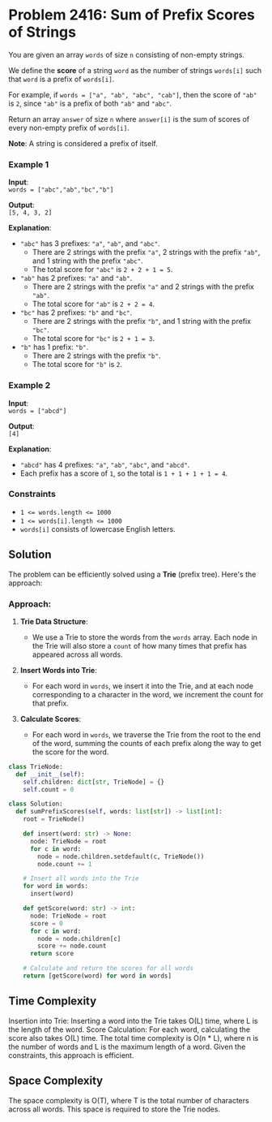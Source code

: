 # Problem 2416: Sum of Prefix Scores of Strings

You are given an array `words` of size `n` consisting of non-empty strings.

We define the **score** of a string `word` as the number of strings `words[i]` such that `word` is a prefix of `words[i]`.

For example, if `words = ["a", "ab", "abc", "cab"]`, then the score of `"ab"` is `2`, since `"ab"` is a prefix of both `"ab"` and `"abc"`.

Return an array `answer` of size `n` where `answer[i]` is the sum of scores of every non-empty prefix of `words[i]`.

**Note**: A string is considered a prefix of itself.

### Example 1

**Input**:  
`words = ["abc","ab","bc","b"]`

**Output**:  
`[5, 4, 3, 2]`

**Explanation**: 
- `"abc"` has 3 prefixes: `"a"`, `"ab"`, and `"abc"`.
  - There are 2 strings with the prefix `"a"`, 2 strings with the prefix `"ab"`, and 1 string with the prefix `"abc"`.  
  - The total score for `"abc"` is `2 + 2 + 1 = 5`.
- `"ab"` has 2 prefixes: `"a"` and `"ab"`.
  - There are 2 strings with the prefix `"a"` and 2 strings with the prefix `"ab"`.  
  - The total score for `"ab"` is `2 + 2 = 4`.
- `"bc"` has 2 prefixes: `"b"` and `"bc"`.
  - There are 2 strings with the prefix `"b"`, and 1 string with the prefix `"bc"`.  
  - The total score for `"bc"` is `2 + 1 = 3`.
- `"b"` has 1 prefix: `"b"`.
  - There are 2 strings with the prefix `"b"`.  
  - The total score for `"b"` is `2`.

### Example 2

**Input**:  
`words = ["abcd"]`

**Output**:  
`[4]`

**Explanation**:  
- `"abcd"` has 4 prefixes: `"a"`, `"ab"`, `"abc"`, and `"abcd"`.  
- Each prefix has a score of `1`, so the total is `1 + 1 + 1 + 1 = 4`.

### Constraints

- `1 <= words.length <= 1000`
- `1 <= words[i].length <= 1000`
- `words[i]` consists of lowercase English letters.

## Solution

The problem can be efficiently solved using a **Trie** (prefix tree). Here's the approach:

### Approach:

1. **Trie Data Structure**: 
   - We use a Trie to store the words from the `words` array. Each node in the Trie will also store a `count` of how many times that prefix has appeared across all words.

2. **Insert Words into Trie**: 
   - For each word in `words`, we insert it into the Trie, and at each node corresponding to a character in the word, we increment the count for that prefix.

3. **Calculate Scores**: 
   - For each word in `words`, we traverse the Trie from the root to the end of the word, summing the counts of each prefix along the way to get the score for the word.


```python
class TrieNode:
  def __init__(self):
    self.children: dict[str, TrieNode] = {}
    self.count = 0

class Solution:
  def sumPrefixScores(self, words: list[str]) -> list[int]:
    root = TrieNode()

    def insert(word: str) -> None:
      node: TrieNode = root
      for c in word:
        node = node.children.setdefault(c, TrieNode())
        node.count += 1

    # Insert all words into the Trie
    for word in words:
      insert(word)

    def getScore(word: str) -> int:
      node: TrieNode = root
      score = 0
      for c in word:
        node = node.children[c]
        score += node.count
      return score

    # Calculate and return the scores for all words
    return [getScore(word) for word in words]
```
<h2>Time Complexity</h2>

Insertion into Trie: Inserting a word into the Trie takes O(L) time, where L is the length of the word.
Score Calculation: For each word, calculating the score also takes O(L) time.
The total time complexity is O(n * L), where n is the number of words and L is the maximum length of a word. Given the constraints, this approach is efficient.<br>
<h2>Space Complexity</h2>

The space complexity is O(T), where T is the total number of characters across all words. This space is required to store the Trie nodes.<br>